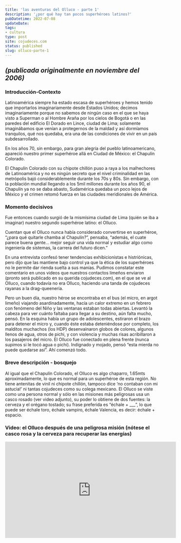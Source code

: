 ```yaml
---
title: 'las aventuras del Olluco - parte 1'
description: '¿por qué hay tan pocos superhéroes latinos?'
pubDatetime: 2022-07-08
updateDate: 
tags: 
- cultura
type: post
site: cojudeces.com
status: published
slug: olluco-parte-1
---
```


## _(publicada originalmente en noviembre del 2006)_

### Introducción-Contexto

Latinoamérica siempre ha estado escasa de superhéroes y hemos tenido que importarlos imaginariamente desde Estados Unidos; decimos imaginariamente porque no sabemos de ningún caso en el que se haya visto a Superman o al Hombre Araña por los cielos de Bogotá o en las paredes del edificio El Dorado en Lince, ciudad de Lima; solamente imaginábamos que venían a protegernos de la maldad y así dormíamos tranquilos, qué nos quedaba, era una de las condiciones de vivir en un país subdesarrollado.

En los años 70, sin embargo, para gran alegría del pueblo latinoamericano, apareció nuestro primer superhéroe allá en Ciudad de México: el Chapulín Colorado.

El Chapulín Colorado con su chipote chillón puso a raya a los malhechores de Latinoamérica y no es ningún secreto que el nivel criminalidad en las metrópolis bajó considerablemente durante los 70s y 80s. Sin embargo, con la población mundial llegando a los 5mil millones durante los años 90, el Chapulín ya no se daba abasto, Sudamérica quedaba un poco lejos de México y el crimen retomó fuerza en las ciudades meridionales de América.

### Momento decisivos

Fue entonces cuando surgió de la mismísima ciudad de Lima (quién se iba a imaginar) nuestro segundo superhéroe latino: el Olluco.

Cuentan que el Olluco nunca había considerado convertirse en superhéroe, “¿para qué quitarle chamba al Chapulín?”, pensaba, “además, el cuate parece buena gente... mejor seguir una vida normal y estudiar algo como ingeniería de sistemas, la carrera del futuro dicen.”

En una entrevista confesó tener tendencias exhibicionistas e histriónicas, pero dijo que las mantiene bajo control ya que la ética de los superhéroes no le permite dar rienda suelta a sus manías. Pudimos constatar este comentario en unos videos que nuestros contactos limeños enviaron (pronto será publicado en su querida cojudeces.com), en el que se ve al Olluco, cuando todavía no era Olluco, haciendo una tanda de cojudeces rayanas a la drag-queenería.

Pero un buen día, nuestro héroe se encontraba en el bus (el micro, en argot limeño) viajando asardinadamente, hacía un calor extremo en un febrero con fenómeno del Niño y las ventanas estaban todas abiertas. Levantó la cabeza para ver cuánto faltaba para llegar a su destino, aún falta mucho, pensó. En la esquina había un grupo de adolescentes, estiraron el brazo para detener el micro y, cuando éste estaba deteniéndose por completo, los malditos muchachos (los HDP) desenvainaron globos de colores, algunos llenos de agua, otros de pichi, y con violencia y muchas risas acribillaron a los pasajeros del micro. El Olluco fue conectado en plena frente (nunca supimos si le tocó agua o pichi). Indignado y mojado, pensó “esta mierda no puede quedarse así”. Ahí comenzó todo.

### Breve descripción - bosquejo

Al igual que el Chapulín Colorado, el Olluco es algo chaparro, 1.65mts aproximadamente, lo que es normal para un superhéroe de esta región. No tiene antenitas de vinil ni chipote chillón, tampoco dice ‘no contaban con mi astucia!’ ni tantas cojudeces como su colega mexicano. El Olluco se viste como una persona normal y sólo en las misiones más peligrosas usa un casco rosado (ver video adjunto), su poder lo obtiene de dos fuentes: la cerveza y el orégano tostado; su frase preferida es “échale + ___”, lo que puede ser échale toro, échale vampiro, échale Valencia, es decir: échale + espacio.

### Video: el Olluco después de una peligrosa misión (nótese el casco rosa y la cerveza para recuperar las energías)

<iframe width="560" height="315" src="https://youtu.be/JwyPNKvYiIM" title="YouTube video player" frameborder="0" allow="accelerometer; autoplay; clipboard-write; encrypted-media; gyroscope; picture-in-picture; web-share" referrerpolicy="strict-origin-when-cross-origin" allowfullscreen></iframe>
